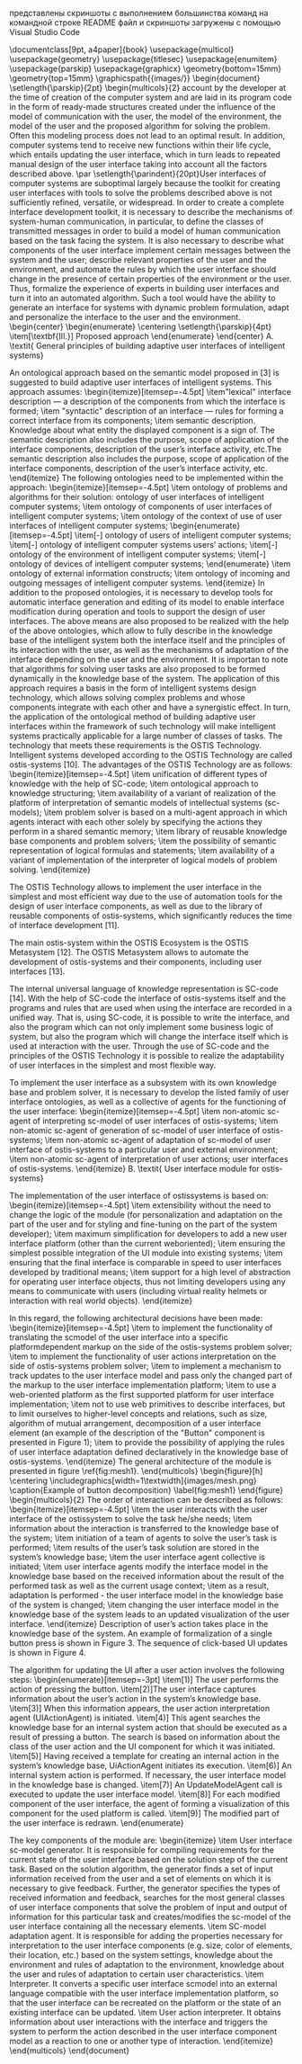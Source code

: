 представлены скриншоты с выполнением большинства команд на командной строке
README файл и скриншоты загружены с помощью Visual Studio Code


\documentclass[9pt, a4paper]{book}
\usepackage{multicol}
\usepackage{geometry}
\usepackage{titlesec}
\usepackage{enumitem}
\usepackage{parskip}
\usepackage{graphicx}
\geometry{bottom=15mm}
\geometry{top=15mm}
\graphicspath{{images/}}
\begin{document}
\setlength{\parskip}{2pt}
\begin{multicols}{2} account 
by the developer at the time of creation of
the computer system and are laid in its program code
in the form of ready-made structures created under the
influence of the model of communication with the user,
the model of the environment, the model of the user
and the proposed algorithm for solving the problem.
Often this modeling process does not lead to an optimal
result. In addition, computer systems tend to receive new
functions within their life cycle, which entails updating
the user interface, which in turn leads to repeated manual
design of the user interface taking into account all the
factors described above.
\par \setlength{\parindent}{20pt}User interfaces of computer systems are suboptimal
largely because the toolkit for creating user interfaces
with tools to solve the problems described above is not
sufficiently refined, versatile, or widespread. In order to
create a complete interface development toolkit, it is
necessary to describe the mechanisms of system-human
communication, in particular, to define the classes of
transmitted messages in order to build a model of human
communication based on the task facing the system. It is
also necessary to describe what components of the user
interface implement certain messages between the system
and the user; describe relevant properties of the user and
the environment, and automate the rules by which the
user interface should change in the presence of certain
properties of the environment or the user. Thus, formalize
the experience of experts in building user interfaces and
turn it into an automated algorithm. Such a tool would
have the ability to generate an interface for systems with
dynamic problem formulation, adapt and personalize the
interface to the user and the environment.
\begin{center}
\begin{enumerate}
\centering
\setlength{\parskip}{4pt}
    \item[\textbf{III.}] Proposed approach
\end{enumerate}
\end{center}
A. 
\textit{ General principles of building adaptive user interfaces of intelligent systems}


An ontological approach based on the semantic model
proposed in [3] is suggested to build adaptive user
interfaces of intelligent systems. This approach assumes:
\begin{itemize}[itemsep=-4.5pt]
\item"lexical" interface description — a description of
the components from which the interface is formed;
\item "syntactic" description of an interface — rules for
forming a correct interface from its components;
\item semantic description. Knowledge about what entity
the displayed component is a sign of. The semantic
description also includes the purpose, scope of
application of the interface components, description
of the user’s interface activity, etc.The semantic
description also includes the purpose, scope of
application of the interface components, description
of the user’s interface activity, etc.
\end{itemize}
The following ontologies need to be implemented
within the approach:
\begin{itemize}[itemsep=-4.5pt]
\item ontology of problems and algorithms for their solution:
ontology of user interfaces of intelligent computer
systems;
\item ontology of components of user interfaces of intelligent computer systems;
\item ontology of the context of use of user interfaces of
intelligent computer systems;
\begin{enumerate}[itemsep=-4.5pt]
\item[-] ontology of users of intelligent computer systems;
\item[-] ontology of intelligent computer systems users’
actions;
\item[-] ontology of the environment of intelligent computer systems;
\item[-] ontology of devices of intelligent computer systems;
\end{enumerate}
\item ontology of external information constructs;
\item ontology of incoming and outgoing messages of
intelligent computer systems.
\end{itemize}
In addition to the proposed ontologies, it is necessary
to develop tools for automatic interface generation and
editing of its model to enable interface modification
during operation and tools to support the design of user
interfaces.
The above means are also proposed to be realized
with the help of the above ontologies, which allow to
fully describe in the knowledge base of the intelligent
system both the interface itself and the principles of its
interaction with the user, as well as the mechanisms of
adaptation of the interface depending on the user and
the environment. It is importan to note that algorithms
for solving user tasks are also proposed to be formed
dynamically in the knowledge base of the system.
The application of this approach requires a basis in
the form of intelligent systems design technology, which
allows solving complex problems and whose components
integrate with each other and have a synergistic effect.
In turn, the application of the ontological method of
building adaptive user interfaces within the framework of
such technology will make intelligent systems practically
applicable for a large number of classes of tasks.
The technology that meets these requirements is the
OSTIS Technology. Intelligent systems developed according to the OSTIS Technology are called ostis-systems
[10].
The advantages of the OSTIS Technology are as
follows:
\begin{itemize}[itemsep=-4.5pt]
\item unification of different types of knowledge with the
help of SC-code;
\item ontological approach to knowledge structuring;
\item availability of a variant of realization of the platform
of interpretation of semantic models of intellectual
systems (sc-models);
\item  problem solver is based on a multi-agent approach
in which agents interact with each other solely by
specifying the actions they perform in a shared
semantic memory;
\item library of reusable knowledge base components and
problem solvers;
\item the possibility of semantic representation of logical
formulas and statements;
\item availability of a variant of implementation of the
interpreter of logical models of problem solving.
\end{itemize}


The OSTIS Technology allows to implement the user
interface in the simplest and most efficient way due to the
use of automation tools for the design of user interface
components, as well as due to the library of reusable
components of ostis-systems, which significantly reduces
the time of interface development [11]. 


The main ostis-system within the OSTIS Ecosystem
is the OSTIS Metasystem [12]. The OSTIS Metasystem
allows to automate the development of ostis-systems and
their components, including user interfaces [13]. 


The internal universal language of knowledge representation is SC-code [14]. With the help of SC-code the
interface of ostis-systems itself and the programs and
rules that are used when using the interface are recorded
in a unified way. That is, using SC-code, it is possible to
write the interface, and also the program which can not
only implement some business logic of system, but also
the program which will change the interface itself which
is used at interaction with the user. Through the use of
SC-code and the principles of the OSTIS Technology it
is possible to realize the adaptability of user interfaces
in the simplest and most flexible way.


To implement the user interface as a subsystem with its
own knowledge base and problem solver, it is necessary
to develop the listed family of user interface ontologies,
as well as a collective of agents for the functioning of
the user interface:
\begin{itemize}[itemsep=-4.5pt]
\item non-atomic sc-agent of interpreting sc-model of user
interfaces of ostis-systems;
\item non-atomic sc-agent of generation of sc-model of
user interface of ostis-systems;
\item non-atomic sc-agent of adaptation of sc-model of
user interface of ostis-systems to a particular user
and external environment;
\item non-atomic sc-agent of interpretation of user actions; user interfaces of ostis-systems.
\end{itemize}
B. 
\textit{ User interface module for ostis-systems}


The implementation of the user interface of ostissystems is based on:
\begin{itemize}[itemsep=-4.5pt]
\item extensibility without the need to change the logic of
the module (for personalization and adaptation on
the part of the user and for styling and fine-tuning
on the part of the system developer);
\item maximum simplification for developers to add a new
user interface platform (other than the current weboriented);
\item ensuring the simplest possible integration of the UI
module into existing systems;
\item ensuring that the final interface is comparable in
speed to user interfaces developed by traditional
means;
\item support for a high level of abstraction for operating
user interface objects, thus not limiting developers
using any means to communicate with users (including virtual reality helmets or interaction with real
world objects).
\end{itemize}

In this regard, the following architectural decisions have
been made:
\begin{itemize}[itemsep=-4.5pt]
\item to implement the functionality of translating the scmodel of the user interface into a specific platformdependent markup on the side of the ostis-systems
problem solver;
\item to implement the functionality of user actions interpretation on the side of ostis-systems problem
solver;
\item to implement a mechanism to track updates to the
user interface model and pass only the changed part
of the markup to the user interface implementation
platform;
\item to use a web-oriented platform as the first supported
platform for user interface implementation;
\item not to use web primitives to describe interfaces,
but to limit ourselves to higher-level concepts and
relations, such as size, algorithm of mutual arrangement, decomposition of a user interface element
(an example of the description of the "Button"
component is presented in Figure 1);
\item to provide the possibility of applying the rules of
user interface adaptation defined declaratively in the
knowledge base of ostis-systems.
\end{itemize}
The general architecture of the module is presented in figure
\ref{fig:mesh1}.
\end{multicols}
\begin{figure}[h]
\centering
\includegraphics[width=1\textwidth]{images/mesh.png}
\caption{Example of button decomposition}
\label{fig:mesh1}
\end{figure}
\begin{multicols}{2}
The order of interaction can be described as follows:
\begin{itemize}[itemsep=-4.5pt]
    \item  the user interacts with the user interface of the ostissystem to solve the task he/she needs;
\item information about the interaction is transferred to
the knowledge base of the system;
\item initiation of a team of agents to solve the user’s task
is performed;
\item results of the user’s task solution are stored in the
system’s knowledge base;
\item the user interface agent collective is initiated;
\item user interface agents modify the interface model in
the knowledge base based on the received information about the result of the performed task as well
as the current usage context;
\item as a result, adaptation is performed - the user
interface model in the knowledge base of the system
is changed;
\item changing the user interface model in the knowledge
base of the system leads to an updated visualization
of the user interface.
\end{itemize}
Description of user’s action takes place in the knowledge base of the system. An example of formalization of
a single button press is shown in Figure 3. The sequence
of click-based UI updates is shown in Figure 4.


The algorithm for updating the UI after a user action
involves the following steps:
\begin{enumerate}[itemsep=-3pt]
\item[1)] The user performs the action of pressing the button.
\item[2)]The user interface captures information about the
user’s action in the system’s knowledge base.
\item[3)]  When this information appears, the user action
interpretation agent (UIActionAgent) is initiated.
\item[4)] This agent searches the knowledge base for an
internal system action that should be executed as
a result of pressing a button. The search is based on
information about the class of the user action and
the UI component for which it was initiated.
\item[5)] Having received a template for creating an internal
action in the system’s knowledge base, UiActionAgent initiates its execution.
\item[6)] An internal system action is performed. If necessary,
the user interface model in the knowledge base is
changed.
\item[7)]  An UpdateModelAgent call is executed to update
the user interface model.
\item[8)]  For each modified component of the user interface,
the agent of forming a visualization of this component for the used platform is called.
\item[9)] The modified part of the user interface is redrawn.
\end{enumerate}


The key components of the module are:
\begin{itemize}
    \item  User interface sc-model generator. It is responsible
for compiling requirements for the current state of
the user interface based on the solution step of the
current task. Based on the solution algorithm, the
generator finds a set of input information received
from the user and a set of elements on which it
is necessary to give feedback. Further, the generator specifies the types of received information and
feedback, searches for the most general classes of
user interface components that solve the problem of
input and output of information for this particular
task and creates/modifies the sc-model of the user
interface containing all the necessary elements.
\item SC-model adaptation agent. It is responsible for
adding the properties necessary for interpretation to
the user interface components (e.g. size, color of
elements, their location, etc.) based on the system
settings, knowledge about the environment and rules
of adaptation to the environment, knowledge about
the user and rules of adaptation to certain user
characteristics.
\item Interpreter. It converts a specific user interface scmodel into an external language compatible with the
user interface implementation platform, so that the
user interface can be recreated on the platform or
the state of an existing interface can be updated.
\item User action interpreter. It obtains information about
user interactions with the interface and triggers the
system to perform the action described in the user interface component model as a reaction to one or
another type of interaction.
\end{itemize}
\end{multicols}
\end{document}
